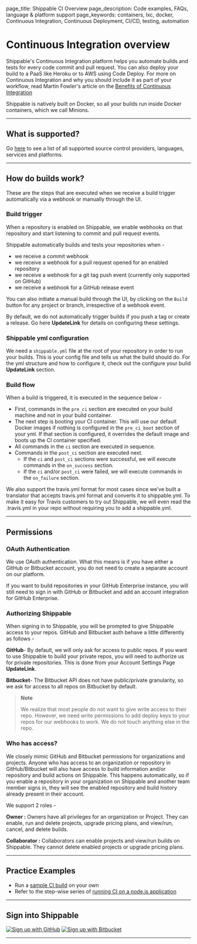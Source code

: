 page_title: Shippable CI Overview
page_description: Code examples, FAQs, language & platform support
page_keywords: containers, lxc, docker, Continuous Integration, Continuous Deployment, CI/CD, testing, automation

# Continuous Integration overview

Shippable's Continuous Integration platform helps you automate builds and tests for every code commit and pull request. You can also deploy your build to a PaaS like Heroku or to AWS using Code Deploy. For more on Continuous Integration and why you should include it as part of your workflow, read Martin Fowler's article on the [Benefits of Continuous Integration](http://martinfowler.com/articles/continuousIntegration.html#BenefitsOfContinuousIntegration)

Shippable is natively built on Docker, so all your builds run inside Docker containers, which we call Minions.

---

## What is supported?

Go [here](gs_supported.md) to see a list of all supported source control providers, languages, services and platforms.

---

## How do builds work?

These are the steps that are executed when we receive a build trigger automatically via a webhook or manually through the UI.

### Build trigger

When a repository is enabled on Shippable, we enable webhooks on that repository and start listening to commit and pull request events.

Shippable automatically builds and tests your repositories when -

- we receive a commit webhook
- we receive a webhook for a pull request opened for an enabled repository
- we receive a webhook for a git tag push event (currently only supported on GitHub)
- we receive a webhook for a GitHub release event

You can also initiate a manual build through the UI, by clicking on the `Build` button for any project or branch, irrespective of a webhook event.

By default, we do not automatically trigger builds if you push a tag or create a release. Go here **UpdateLink** for details on configuring these settings.


### Shippable yml configuration
We need a `shippable.yml` file at the root of your repository in order to run your builds. This is your config file and tells us what the build should do. For the yml structure and how to configure it, check out the configure your build **UpdateLink** section.


### Build flow
When a build is triggered, it is executed in the sequence below -

- First, commands in the `pre_ci` section are executed on your build machine and not in your build container.
- The next step is booting your CI container. This will use our default Docker images if nothing is configured in the `pre_ci_boot` section of your yml. If that section is configured, it overrides the default image and boots up the CI container specified.
- All commands in the `ci` section are executed in sequence.
- Commands in the `post_ci` section are executed next.
    - If the `ci` and `post_ci` sections were successful, we will execute commands in the `on_success` section.  
    - If the `ci` and/or `post_ci` were failed, we will execute commands in the `on_failure` section.

We also support the travis.yml format for most cases since we've built a translator that accepts travis.yml format and converts it to shippable.yml. To make it easy for Travis customers to try out Shippable, we will even read the .travis.yml in your repo without requiring you to add a shippable.yml.

* * *

## Permissions

### OAuth Authentication

We use OAuth authentication. What this means is if you have either a GitHub or Bitbucket account, you do not need to create a separate account on our platform.

If you want to build repositories in your GitHub Enterprise instance, you will still need to sign in with GitHub or Bitbucket and add an account integration for GitHub Enterprise.


### Authorizing Shippable

When signing in to Shippable, you will be prompted to give Shippable access to your repos. GitHub and Bitbucket auth behave a little differently as follows -

**GitHub**- By default, we will only ask for access to public repos. If you want to use Shippable to build your private repos, you will need to authorize us for private repositories. This is done from your Account Settings Page **UpdateLink**.

**Bitbucket**- The Bitbucket API does not have public/private
granularity, so we ask for access to all repos on Bitbucket by default.

> **Note**
>
> We realize that most people do not want to give write access to their
> repo. However, we need write permissions to add deploy keys to your
> repos for our webhooks to work. We do not touch anything else in the
> repo.


### Who has access?

We closely mimic GitHub and Bitbucket permissions for organizations and projects.
Anyone who has access to an organization or repository in
GitHub/Bitbucket will also have access to build information and/or
repository and build actions on Shippable. This happens automatically,
so if you enable a repository in your organization on Shippable and another team
member signs in, they will see the enabled repository and build history
already present in their account.

We support 2 roles -

**Owner :** Owners have all privileges for an organization or Project. They can
enable, run and delete projects, upgrade pricing plans, and view/run,
cancel, and delete builds.

**Collaborator :** Collaborators can enable projects and view/run builds
on Shippable. They cannot delete enabled projects or upgrade pricing
plans.

* * *

## Practice Examples

- Run a [sample CI build](gs_ci_sample/) on your own
- Refer to the step-wise series of [running CI on a node.js application](http://blog.shippable.com/get-started-with-continuous-integration-for-nodejs-app)  

* * *

## Sign into Shippable

<div class="signup-buttons">
  <!--HubSpot Call-to-Action Code -->
  <span class="hs-cta-wrapper" id="hs-cta-wrapper-c4f1c1d3-0fd7-42b0-88de-e8664d56a9fd">
      <span class="hs-cta-node hs-cta-c4f1c1d3-0fd7-42b0-88de-e8664d56a9fd" id="hs-cta-c4f1c1d3-0fd7-42b0-88de-e8664d56a9fd">
          <!--[if lte IE 8]><div id="hs-cta-ie-element"></div><![endif]-->
          <a href="http://cta-redirect.hubspot.com/cta/redirect/362403/c4f1c1d3-0fd7-42b0-88de-e8664d56a9fd"  target="_blank" ><img class="hs-cta-img" id="hs-cta-img-c4f1c1d3-0fd7-42b0-88de-e8664d56a9fd" style="border-width:0px;" src="https://no-cache.hubspot.com/cta/default/362403/c4f1c1d3-0fd7-42b0-88de-e8664d56a9fd.png"  alt="Sign up with GitHub"/></a>
      </span>
      <script charset="utf-8" src="https://js.hscta.net/cta/current.js"></script>
      <script type="text/javascript">
          hbspt.cta.load(362403, 'c4f1c1d3-0fd7-42b0-88de-e8664d56a9fd', {});
      </script>
  </span>
  <!-- end HubSpot Call-to-Action Code -->
  <!--HubSpot Call-to-Action Code -->
  <span class="hs-cta-wrapper" id="hs-cta-wrapper-c22d9688-4527-432f-8fe9-133975e43486">
      <span class="hs-cta-node hs-cta-c22d9688-4527-432f-8fe9-133975e43486" id="hs-cta-c22d9688-4527-432f-8fe9-133975e43486">
          <!--[if lte IE 8]><div id="hs-cta-ie-element"></div><![endif]-->
          <a href="http://cta-redirect.hubspot.com/cta/redirect/362403/c22d9688-4527-432f-8fe9-133975e43486"  target="_blank" ><img class="hs-cta-img" id="hs-cta-img-c22d9688-4527-432f-8fe9-133975e43486" style="border-width:0px;" src="https://no-cache.hubspot.com/cta/default/362403/c22d9688-4527-432f-8fe9-133975e43486.png"  alt="Sign up with Bitbucket"/></a>
      </span>
      <script charset="utf-8" src="https://js.hscta.net/cta/current.js"></script>
      <script type="text/javascript">
          hbspt.cta.load(362403, 'c22d9688-4527-432f-8fe9-133975e43486', {});
      </script>
  </span>
  <!-- end HubSpot Call-to-Action Code -->
</div>

---

